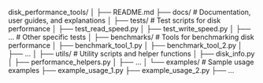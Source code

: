 disk_performance_tools/
│
├── README.md
├── docs/          # Documentation, user guides, and explanations
│
├── tests/         # Test scripts for disk performance
│   ├── test_read_speed.py
│   ├── test_write_speed.py
│   ├── ...         # Other specific tests
│
├── benchmarks/    # Tools for benchmarking disk performance
│   ├── benchmark_tool_1.py
│   ├── benchmark_tool_2.py
│   ├── ...
│
├── utils/         # Utility scripts and helper functions
│   ├── disk_info.py
│   ├── performance_helpers.py
│   ├── ...
│
└── examples/      # Sample usage examples
    ├── example_usage_1.py
    ├── example_usage_2.py
    ├── ...